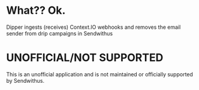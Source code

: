 # What?? Ok.

Dipper ingests (receives) Context.IO webhooks and removes the email sender from drip campaigns in Sendwithus

# UNOFFICIAL/NOT SUPPORTED

This is an unofficial application and is not maintained or officially supported by Sendwithus.
